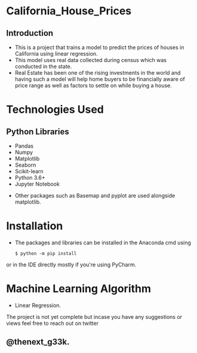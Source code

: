 # California_House_Prices
## Introduction
- This is a project that trains a model to predict the prices of houses in California using linear regression.
- This model uses real data collected during census which was conducted in the state.
- Real Estate has been one of the rising investments in the world and having such a model will help home buyers to be 
financially aware of price range as well as factors to settle on while buying a house.

# Technologies Used
## Python Libraries
* Pandas
* Numpy
* Matplotlib
* Seaborn
* Scikit-learn
* Python 3.6+
* Jupyter Notebook
- Other packages such as Basemap and pyplot are used alongside matplotlib.

# Installation
- The packages and libraries can be installed in the Anaconda cmd using

      $ python -m pip install

or in the IDE directly mostly if you're using PyCharm.

# Machine Learning Algorithm
* Linear Regression.

The project is not yet complete but incase you have any suggestions or views feel free to reach out on twitter 
## @thenext_g33k.




